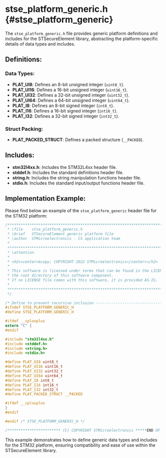 # stse_platform_generic.h {#stse_platform_generic}

The `stse_platform_generic.h` file provides generic platform definitions and includes for the STSecureElement library, abstracting the platform-specific details of data types and includes.

## Definitions:

### Data Types:

- **PLAT_UI8**: Defines an 8-bit unsigned integer (`uint8_t`).
- **PLAT_UI16**: Defines a 16-bit unsigned integer (`uint16_t`).
- **PLAT_UI32**: Defines a 32-bit unsigned integer (`uint32_t`).
- **PLAT_UI64**: Defines a 64-bit unsigned integer (`uint64_t`).
- **PLAT_I8**: Defines an 8-bit signed integer (`int8_t`).
- **PLAT_I16**: Defines a 16-bit signed integer (`int16_t`).
- **PLAT_I32**: Defines a 32-bit signed integer (`int32_t`).

### Struct Packing:

- **PLAT_PACKED_STRUCT**: Defines a packed structure (`__PACKED`).

## Includes:

- **stm32l4xx.h**: Includes the STM32L4xx header file.
- **stddef.h**: Includes the standard definitions header file.
- **string.h**: Includes the string manipulation functions header file.
- **stdio.h**: Includes the standard input/output functions header file.

## Implementation Example:

Please find below an example of the `stse_platform_generic` header file for the STM32 platform:

```c
/******************************************************************************
 * \file    stse_platform_generic.h
 * \brief   STSecureElement generic platform file
 * \author  STMicroelectronics - CS application team
 *
 ******************************************************************************
 * \attention
 *
 * <h2><center>&copy; COPYRIGHT 2022 STMicroelectronics</center></h2>
 *
 * This software is licensed under terms that can be found in the LICENSE file in
 * the root directory of this software component.
 * If no LICENSE file comes with this software, it is provided AS-IS.
 *
 ******************************************************************************
 */

/* Define to prevent recursive inclusion -------------------------------------*/
#ifndef STSE_PLATFORM_GENERIC_H
#define STSE_PLATFORM_GENERIC_H

#ifdef __cplusplus
extern "C" {
#endif

#include "stm32l4xx.h"
#include <stddef.h>
#include <string.h>
#include <stdio.h>

#define PLAT_UI8 uint8_t
#define PLAT_UI16 uint16_t
#define PLAT_UI32 uint32_t
#define PLAT_UI64 uint64_t
#define PLAT_I8 int8_t
#define PLAT_I16 int16_t
#define PLAT_I32 int32_t
#define PLAT_PACKED_STRUCT __PACKED

#ifdef __cplusplus
}
#endif

#endif /* STSE_PLATFORM_GENERIC_H */

/************************ (C) COPYRIGHT STMicroelectronics *****END OF FILE****/
```

This example demonstrates how to define generic data types and includes for the STM32 platform, ensuring compatibility and ease of use within the STSecureElement library.
